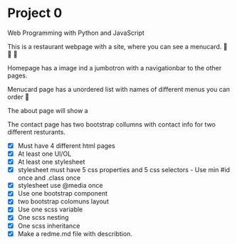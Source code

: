 # Project 0

Web Programming with Python and JavaScript

This is a restaurant webpage with a site, where you can see a menucard.
🍔 🍕 🍷

Homepage has a image ind a jumbotron with a navigationbar to the other pages.

Menucard page has a unordered list with names of different menus you can order 🥗

The about page will show a

The contact page has two bootstrap collumns with contact info for two different resturants. 

- [x] Must have 4 different html pages
- [x] At least one Ul/OL
- [x] At least one stylesheet
- [x] stylesheet must have 5 css properties and 5 css selectors - Use min #id once and .class once
- [x] stylesheet use @media once
- [x] Use one bootstrap component
- [x] two bootstrap colomuns layout
- [x] Use one scss variable
- [x] One scss nesting
- [x] One scss inheritance
- [x] Make a redme.md file with describtion.      
